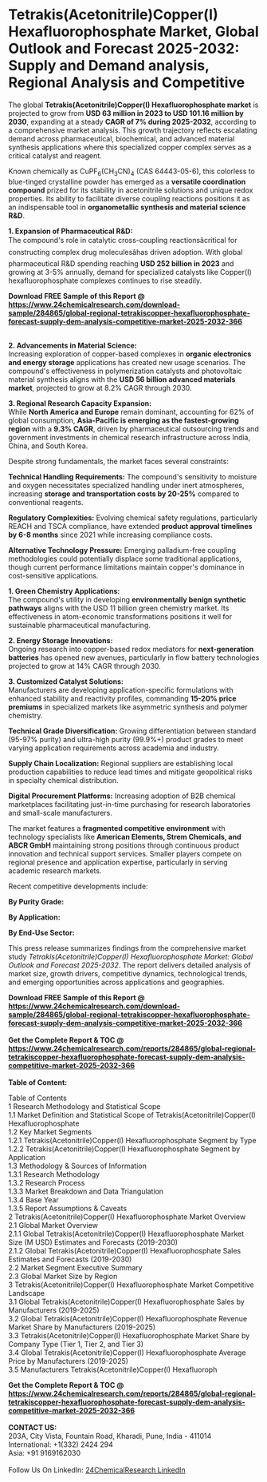 <h1>Tetrakis(Acetonitrile)Copper(I) Hexafluorophosphate Market, Global Outlook and Forecast 2025-2032: Supply and Demand analysis, Regional Analysis and Competitive</h1><p>The global <strong>Tetrakis(Acetonitrile)Copper(I) Hexafluorophosphate market</strong> is projected to grow from <strong>USD 63 million in 2023 to USD 101.16 million by 2030</strong>, expanding at a steady <strong>CAGR of 7% during 2025-2032</strong>, according to a comprehensive market analysis. This growth trajectory reflects escalating demand across pharmaceutical, biochemical, and advanced material synthesis applications where this specialized copper complex serves as a critical catalyst and reagent.</p><p>Known chemically as CuPF<sub>6</sub>(CH<sub>3</sub>CN)<sub>4</sub> (CAS 64443-05-6), this colorless to blue-tinged crystalline powder has emerged as a <strong>versatile coordination compound</strong> prized for its stability in acetonitrile solutions and unique redox properties. Its ability to facilitate diverse coupling reactions positions it as an indispensable tool in <strong>organometallic synthesis and material science R&amp;D</strong>.</p><p><strong>1. Expansion of Pharmaceutical R&amp;D:</strong><br>
The compound's role in catalytic cross-coupling reactionsâcritical for constructing complex drug moleculesâhas driven adoption. With global pharmaceutical R&amp;D spending reaching <strong>USD 252 billion in 2023</strong> and growing at 3-5% annually, demand for specialized catalysts like Copper(I) hexafluorophosphate complexes continues to rise steadily.</p><div><b>Download FREE Sample of this Report @ 
            <a href="https://www.24chemicalresearch.com/download-sample/284865/global-regional-tetrakiscopper-hexafluorophosphate-forecast-supply-dem-analysis-competitive-market-2025-2032-366">
            https://www.24chemicalresearch.com/download-sample/284865/global-regional-tetrakiscopper-hexafluorophosphate-forecast-supply-dem-analysis-competitive-market-2025-2032-366</a></b></div><br><p><strong>2. Advancements in Material Science:</strong><br>
Increasing exploration of copper-based complexes in <strong>organic electronics and energy storage</strong> applications has created new usage scenarios. The compound's effectiveness in polymerization catalysts and photovoltaic material synthesis aligns with the <strong>USD 56 billion advanced materials market</strong>, projected to grow at 8.2% CAGR through 2030.</p><p><strong>3. Regional Research Capacity Expansion:</strong><br>
While <strong>North America and Europe</strong> remain dominant, accounting for 62% of global consumption, <strong>Asia-Pacific is emerging as the fastest-growing region</strong> with a <strong>9.3% CAGR</strong>, driven by pharmaceutical outsourcing trends and government investments in chemical research infrastructure across India, China, and South Korea.</p><p>Despite strong fundamentals, the market faces several constraints:</p><p><strong>Technical Handling Requirements:</strong> The compound's sensitivity to moisture and oxygen necessitates specialized handling under inert atmospheres, increasing <strong>storage and transportation costs by 20-25%</strong> compared to conventional reagents.</p><p><strong>Regulatory Complexities:</strong> Evolving chemical safety regulations, particularly REACH and TSCA compliance, have extended <strong>product approval timelines by 6-8 months</strong> since 2021 while increasing compliance costs.</p><p><strong>Alternative Technology Pressure:</strong> Emerging palladium-free coupling methodologies could potentially displace some traditional applications, though current performance limitations maintain copper's dominance in cost-sensitive applications.</p><p><strong>1. Green Chemistry Applications:</strong><br>
The compound's utility in developing <strong>environmentally benign synthetic pathways</strong> aligns with the USD 11 billion green chemistry market. Its effectiveness in atom-economic transformations positions it well for sustainable pharmaceutical manufacturing.</p><p><strong>2. Energy Storage Innovations:</strong><br>
Ongoing research into copper-based redox mediators for <strong>next-generation batteries</strong> has opened new avenues, particularly in flow battery technologies projected to grow at 14% CAGR through 2030.</p><p><strong>3. Customized Catalyst Solutions:</strong><br>
Manufacturers are developing application-specific formulations with enhanced stability and reactivity profiles, commanding <strong>15-20% price premiums</strong> in specialized markets like asymmetric synthesis and polymer chemistry.</p><p><strong>Technical Grade Diversification:</strong> Growing differentiation between standard (95-97% purity) and ultra-high purity (99.9%+) product grades to meet varying application requirements across academia and industry.</p><p><strong>Supply Chain Localization:</strong> Regional suppliers are establishing local production capabilities to reduce lead times and mitigate geopolitical risks in specialty chemical distribution.</p><p><strong>Digital Procurement Platforms:</strong> Increasing adoption of B2B chemical marketplaces facilitating just-in-time purchasing for research laboratories and small-scale manufacturers.</p><p>The market features a <strong>fragmented competitive environment</strong> with technology specialists like <strong>American Elements, Strem Chemicals, and ABCR GmbH</strong> maintaining strong positions through continuous product innovation and technical support services. Smaller players compete on regional presence and application expertise, particularly in serving academic research markets.</p><p>Recent competitive developments include:</p><p><strong>By Purity Grade:</strong></p><p><strong>By Application:</strong></p><p><strong>By End-Use Sector:</strong></p><p>This press release summarizes findings from the comprehensive market study <em>Tetrakis(Acetonitrile)Copper(I) Hexafluorophosphate Market: Global Outlook and Forecast 2025-2032</em>. The report delivers detailed analysis of market size, growth drivers, competitive dynamics, technological trends, and emerging opportunities across applications and geographies.</p><div><b>Download FREE Sample of this Report @ 
            <a href="https://www.24chemicalresearch.com/download-sample/284865/global-regional-tetrakiscopper-hexafluorophosphate-forecast-supply-dem-analysis-competitive-market-2025-2032-366">
            https://www.24chemicalresearch.com/download-sample/284865/global-regional-tetrakiscopper-hexafluorophosphate-forecast-supply-dem-analysis-competitive-market-2025-2032-366</a></b></div><br><div><b>Get the Complete Report & TOC @ 
            <a href="https://www.24chemicalresearch.com/reports/284865/global-regional-tetrakiscopper-hexafluorophosphate-forecast-supply-dem-analysis-competitive-market-2025-2032-366">
            https://www.24chemicalresearch.com/reports/284865/global-regional-tetrakiscopper-hexafluorophosphate-forecast-supply-dem-analysis-competitive-market-2025-2032-366</a></b></div><br>
            <b>Table of Content:</b><p>Table of Contents<br />
1 Research Methodology and Statistical Scope<br />
1.1 Market Definition and Statistical Scope of Tetrakis(Acetonitrile)Copper(I) Hexafluorophosphate<br />
1.2 Key Market Segments<br />
1.2.1 Tetrakis(Acetonitrile)Copper(I) Hexafluorophosphate Segment by Type<br />
1.2.2 Tetrakis(Acetonitrile)Copper(I) Hexafluorophosphate Segment by Application<br />
1.3 Methodology & Sources of Information<br />
1.3.1 Research Methodology<br />
1.3.2 Research Process<br />
1.3.3 Market Breakdown and Data Triangulation<br />
1.3.4 Base Year<br />
1.3.5 Report Assumptions & Caveats<br />
2 Tetrakis(Acetonitrile)Copper(I) Hexafluorophosphate Market Overview<br />
2.1 Global Market Overview<br />
2.1.1 Global Tetrakis(Acetonitrile)Copper(I) Hexafluorophosphate Market Size (M USD) Estimates and Forecasts (2019-2030)<br />
2.1.2 Global Tetrakis(Acetonitrile)Copper(I) Hexafluorophosphate Sales Estimates and Forecasts (2019-2030)<br />
2.2 Market Segment Executive Summary<br />
2.3 Global Market Size by Region<br />
3 Tetrakis(Acetonitrile)Copper(I) Hexafluorophosphate Market Competitive Landscape<br />
3.1 Global Tetrakis(Acetonitrile)Copper(I) Hexafluorophosphate Sales by Manufacturers (2019-2025)<br />
3.2 Global Tetrakis(Acetonitrile)Copper(I) Hexafluorophosphate Revenue Market Share by Manufacturers (2019-2025)<br />
3.3 Tetrakis(Acetonitrile)Copper(I) Hexafluorophosphate Market Share by Company Type (Tier 1, Tier 2, and Tier 3)<br />
3.4 Global Tetrakis(Acetonitrile)Copper(I) Hexafluorophosphate Average Price by Manufacturers (2019-2025)<br />
3.5 Manufacturers Tetrakis(Acetonitrile)Copper(I) Hexafluoroph</p><div><b>Get the Complete Report & TOC @ 
            <a href="https://www.24chemicalresearch.com/reports/284865/global-regional-tetrakiscopper-hexafluorophosphate-forecast-supply-dem-analysis-competitive-market-2025-2032-366">
            https://www.24chemicalresearch.com/reports/284865/global-regional-tetrakiscopper-hexafluorophosphate-forecast-supply-dem-analysis-competitive-market-2025-2032-366</a></b></div><br><b>CONTACT US:</b><br>
            203A, City Vista, Fountain Road, Kharadi, Pune, India - 411014<br>
            International: +1(332) 2424 294<br>
            Asia: +91 9169162030 <br><br>
            Follow Us On LinkedIn: <a href="https://www.linkedin.com/company/24chemicalresearch/">24ChemicalResearch LinkedIn</a>